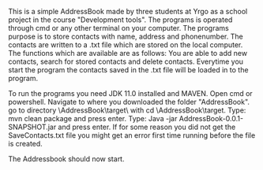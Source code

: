 
This is a simple AddressBook made by three students at Yrgo as a school project in the course "Development tools".
The programs is operated through cmd or any other terminal on your computer. 
The programs purpose is to store contacts with name, address and phonenumber. 
The contacts are written to a .txt file which are stored on the local computer.
The functions which are available are as follows: You are able to add new contacts, search for stored contacts and delete contacts.
Everytime you start the program the contacts saved in the .txt file will be loaded in to the program.

To run the programs you need JDK 11.0 installed and MAVEN.
Open cmd or powershell.
Navigate to where you downloaded the folder "AddressBook".
go to directory \AddressBook\target\ with cd \AddressBook\target\.
Type: mvn clean package and press enter.
Type: Java -jar AddressBook-0.0.1-SNAPSHOT.jar and press enter.
If for some reason you did not get the SaveContacts.txt file you might get an error first time 
running before the file is created.

The Addressbook should now start.
